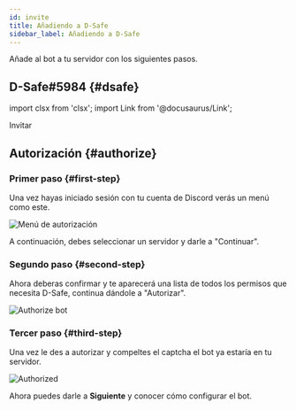 ```yaml
---
id: invite
title: Añadiendo a D-Safe
sidebar_label: Añadiendo a D-Safe
---
```

Añade al bot a tu servidor con los siguientes pasos.

## D-Safe#5984 {#dsafe}

import clsx from 'clsx';
import Link from '@docusaurus/Link';

<Link
  className={clsx(
    'button button-blurple'
  )}
  to='https://discordsafe.com/invite'>
  Invitar
</Link>

## Autorización {#authorize}
### Primer paso {#first-step}
Una vez hayas iniciado sesión con tu cuenta de Discord verás un menú como este.

![Menú de autorización](https://i.imgur.com/HNX1oux.png)

A continuación, debes seleccionar un servidor y darle a "Continuar".

### Segundo paso {#second-step}
Ahora deberas confirmar y te aparecerá una lista de todos los permisos que necesita D-Safe, continua dándole a "Autorizar".

![Authorize bot](https://i.imgur.com/YMkJq8O.png)

### Tercer paso {#third-step}
Una vez le des a autorizar y compeltes el captcha el bot ya estaría en tu servidor.

![Authorized](https://i.imgur.com/SY6g11E.png)

Ahora puedes darle a **Siguiente** y conocer cómo configurar el bot.
